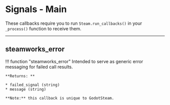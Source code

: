 # Signals - Main

These callbacks require you to run ```Steam.run_callbacks()``` in your ```_process()``` function to receive them.

---

## steamworks_error

!!! function "steamworks_error"
	Intended to serve as generic error messaging for failed call results.
	
	**Returns: **

	* failed_signal (string)
	* message (string)

	**Note:** this callback is unique to GodotSteam.